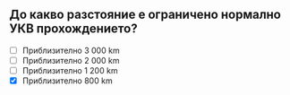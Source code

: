 ## До какво разстояние е ограничено нормално УКВ прохождението?

<!-- Верният отговор е отбелязан с [X] -->

- [ ] Приблизително 3 000 km
- [ ] Приблизително 2 000 km
- [ ] Приблизително 1 200 km
- [X] Приблизително 800 km

